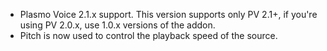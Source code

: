 - Plasmo Voice 2.1.x support. This version supports only PV 2.1+, if you're using PV 2.0.x, use 1.0.x versions of the addon.
- Pitch is now used to control the playback speed of the source.
